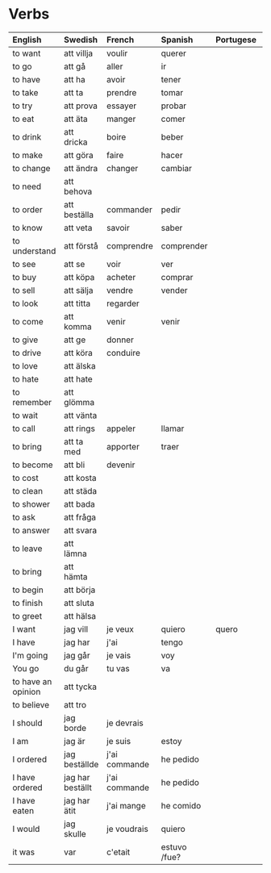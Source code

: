 # Verbs

| English            | Swedish          | French        | Spanish      | Portugese | Italian |
| :----------------- | :--------------- | :------------ | :----------- | :-------- | :------ |
| to want            | att villja       | voulir        | querer       |           |         |
| to go              | att gå           | aller         | ir           |           |         |
| to have            | att ha           | avoir         | tener        |           |         |
| to take            | att ta           | prendre       | tomar        |           |         |
| to try             | att prova        | essayer       | probar       |           |         |
| to eat             | att äta          | manger        | comer        |           |         |
| to drink           | att dricka       | boire         | beber        |           |         |
| to make            | att göra         | faire         | hacer        |           |         |
| to change          | att ändra        | changer       | cambiar      |           |         |
| to need            | att behova       |               |              |           |         |
| to order           | att beställa     | commander     | pedir        |           |         |
| to know            | att veta         | savoir        | saber        |           |         |
| to understand      | att förstå       | comprendre    | comprender   |           |         |
| to see             | att se           | voir          | ver          |           |         |
| to buy             | att köpa         | acheter       | comprar      |           |         |
| to sell            | att sälja        | vendre        | vender       |           |         |
| to look            | att titta        | regarder      |              |           |         |
| to come            | att komma        | venir         | venir        |           |         |
| to give            | att ge           | donner        |              |           |         |
| to drive           | att köra         | conduire      |              |           |         |
| to love            | att älska        |               |              |           |         |
| to hate            | att hate         |               |              |           |         |
| to remember        | att glömma       |               |              |           |         |
| to wait            | att vänta        |               |              |           |         |
| to call            | att rings        | appeler       | llamar       |           |         |
| to bring           | att ta med       | apporter      | traer        |           |         |
| to become          | att bli          | devenir       |
| to cost            | att kosta        |
| to clean           | att städa        |               |              |           |         |
| to shower          | att bada         |               |              |           |         |
| to ask             | att fråga        |               |              |           |         |
| to answer          | att svara        |               |              |           |         |
| to leave           | att lämna        |               |              |           |         |
| to bring           | att hämta        |               |              |           |         |
| to begin           | att börja        |               |              |           |         |
| to finish          | att sluta        |               |              |           |         |
| to greet           | att hälsa        |               |              |           |         |
| I want             | jag vill         | je veux       | quiero       | quero     |         |
| I have             | jag har          | j'ai          | tengo        |           |         |
| I'm going          | jag går          | je vais       | voy          |           |         |
| You go             | du går           | tu vas        | va           |           |         |
| to have an opinion | att tycka        |               |              |           |         |
| to believe         | att tro          |               |              |           |         |
| I should           | jag borde        | je devrais    |              |           |         |
| I am               | jag är           | je suis       | estoy        |           |         |
| I ordered          | jag beställde    | j'ai commande | he pedido    |           |         |
| I have ordered     | jag har beställt | j'ai commande | he pedido    |           |         |
| I have eaten       | jag har ätit     | j'ai mange    | he comido    |           |         |
| I would            | jag skulle       | je voudrais   | quiero       |           |         |
| it was             | var              | c'etait       | estuvo /fue? |           |         |
